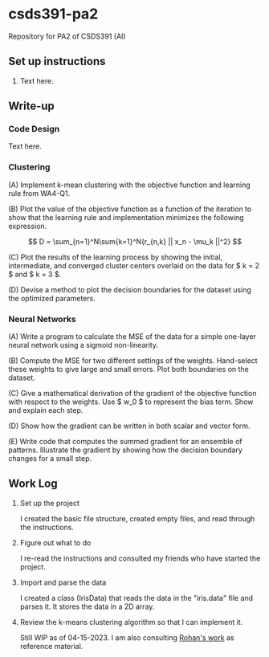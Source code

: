 # csds391-pa2

Repository for PA2 of CSDS391 (AI)

## Set up instructions

1. Text here.

## Write-up

### Code Design

Text here.

### Clustering

(A) Implement k-mean clustering with the objective function and learning rule from WA4-Q1.

(B) Plot the value of the objective function as a function of the iteration to show that the learning rule and implementation minimizes the following expression.

$$ D = \sum_{n=1}^N\sum{k=1}^N{r_{n,k} || x_n - \mu_k ||^2} $$

(C) Plot the results of the learning process by showing the initial, intermediate, and converged cluster centers overlaid on the data for $ k = 2 $ and $ k = 3 $.

(D) Devise a method to plot the decision boundaries for the dataset using the optimized parameters.

### Neural Networks

(A) Write a program to calculate the MSE of the data for a simple one-layer neural network using a sigmoid non-linearity.

(B) Compute the MSE for two different settings of the weights. Hand-select these weights to give large and small errors. Plot both boundaries on the dataset.

(C) Give a mathematical derivation of the gradient of the objective function with respect to the weights. Use $ w_0 $ to represent the bias term. Show and explain each step.

(D) Show how the gradient can be written in both scalar and vector form.

(E) Write code that computes the summed gradient for an ensemble of patterns. Illustrate the gradient by showing how the decision boundary changes for a small step.

## Work Log

1. Set up the project

    I created the basic file structure, created empty files, and read through the instructions.

2. Figure out what to do

    I re-read the instructions and consulted my friends who have started the project.

3. Import and parse the data

    I created a class (IrisData) that reads the data in the "iris.data" file and parses it. It stores the data in a 2D array.

4. Review the k-means clustering algorithm so that I can implement it.

    Still WIP as of 04-15-2023. I am also consulting [Rohan's work](https://github.com/Rohan-s18/Artificial_Intelligence/tree/main/AI-based%20implementations/Iris%20classification) as reference material.
